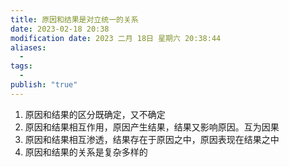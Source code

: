 ```yaml
---
title: 原因和结果是对立统一的关系
date: 2023-02-18 20:38
modification date: 2023 二月 18日 星期六 20:38:44
aliases:
  - 
tags:
  - 
publish: "true"
---
```


1. 原因和结果的区分既确定，又不确定
2. 原因和结果相互作用，原因产生结果，结果又影响原因。互为因果
3. 原因和结果相互渗透，结果存在于原因之中，原因表现在结果之中
4. 原因和结果的关系是复杂多样的